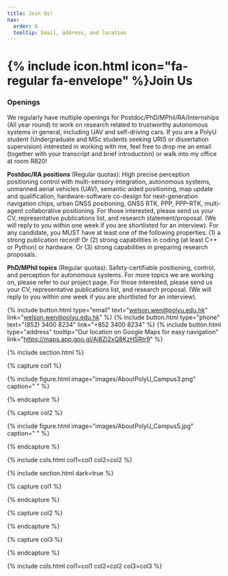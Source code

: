 ```yaml
---
title: Join Us!
nav:
  order: 6
  tooltip: Email, address, and location
---
```


# {% include icon.html icon="fa-regular fa-envelope" %}Join Us

<!-- Add content here.  -->
### Openings

We regularly have multiple openings for Postdoc/PhD/MPhil/RA/Internships (All year round) to work on research related to trustworthy autonomous systems in general, including UAV and self-driving cars. If you are a PolyU student (Undergraduate and MSc students seeking URIS or dissertation supervision) interested in working with me, feel free to drop me an email (together with your transcript and brief introduction) or walk into my office at room R820!

**Postdoc/RA positions** (Regular quotas): High precise perception positioning control with multi-sensory integration, autonomous systems, unmanned aerial vehicles (UAV), semantic aided positioning, map update and qualification, hardware-software co-design for next-generation navigation chips, urban GNSS positioning, GNSS RTK, PPP, PPP-RTK, multi-agent collaborative positioning. For those interested, please send us your CV, representative publications list, and research statement/proposal. (We will reply to you within one week if you are shortlisted for an interview). For any candidate, you MUST have at least one of the following properties: (1) a strong publication record! Or (2) strong capabilities in coding (at least C++ or Python) or hardware. Or (3) strong capabilities in preparing research proposals.

**PhD/MPhil topics** (Regular quotas): Safety-certifiable positioning, control, and perception for autonomous systems. For more topics we are working on, please refer to our project page. For those interested, please send us your CV, representative publications list, and research proposal. (We will reply to you within one week if you are shortlisted for an interview).


{%
  include button.html
  type="email"
  text="welson.wen@polyu.edu.hk"
  link="welson.wen@polyu.edu.hk"
%}
{%
  include button.html
  type="phone"
  text="(852) 3400 8234"
  link="+852 3400 8234"
%}
{%
  include button.html
  type="address"
  tooltip="Our location on Google Maps for easy navigation"
  link="https://maps.app.goo.gl/Aj8Zj2xQ8KzHSRtr9"
%}

{% include section.html %}

{% capture col1 %}

{%
  include figure.html
  image="images/AboutPolyU_Campus3.png"
  caption=" "
%}

{% endcapture %}

{% capture col2 %}

{%
  include figure.html
  image="images/AboutPolyU_Campus5.jpg"
  caption=" "
%}

{% endcapture %}

{% include cols.html col1=col1 col2=col2 %}

{% include section.html dark=true %}

{% capture col1 %}

{% endcapture %}

{% capture col2 %}

{% endcapture %}

{% capture col3 %}

{% endcapture %}

{% include cols.html col1=col1 col2=col2 col3=col3 %}

<script type='text/javascript' id='clustrmaps' src='//cdn.clustrmaps.com/map_v2.js?cl=ffffff&w=100&t=n&d=CmM_RDswnJ2Dr32mHU_bpOf-65JnKL60enMo8jUhdWw'></script>
